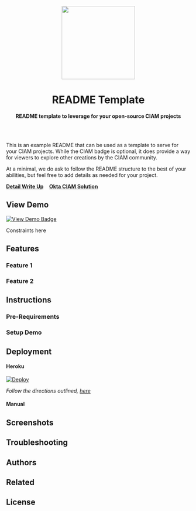 <div align="center">
	<a href="https://github.com/OktaCIAM" target="_blank"><img src="https://user-images.githubusercontent.com/6020066/108859619-693ef580-75bb-11eb-875e-5efe2dfa4bf5.png" width="200" height="200"></a>
	<h1>README Template</h1>
	<p>
		<b>README template to leverage for your open-source CIAM projects</b>
	</p>
	<br>
	<br>
</div>

This is an example README that can be used as a template to serve for your CIAM projects. While the CIAM badge is optional, it does provide a way for viewers to explore other creations by the CIAM community. 

At a minimal, we do ask to follow the README structure to the best of your abilities, but feel free to add details as needed for your project.

**[Detail Write Up](https://okta.com)** &nbsp;&nbsp; **[Okta CIAM Solution](https://www.okta.com/solutions/secure-ciam/)**

## View Demo
[![View Demo Badge](https://img.shields.io/badge/DEMO-VIEW%20HERE-brightgreen?style=for-the-badge&logo=okta)](https://github.com/OktaCIAM/)

Constraints here

## Features
### Feature 1

### Feature 2

## Instructions
### Pre-Requirements

### Setup Demo

## Deployment
#### Heroku
[![Deploy](https://www.herokucdn.com/deploy/button.svg)](https://heroku.com/deploy)

*Follow the directions outlined, [here](https://devcenter.heroku.com/articles/heroku-button)*

#### Manual

## Screenshots

## Troubleshooting

## Authors

## Related

## License
